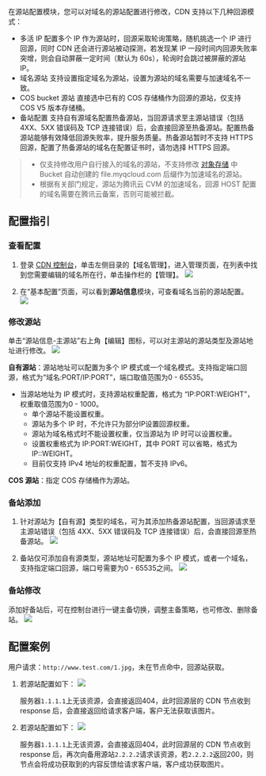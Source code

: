在源站配置模块，您可以对域名的源站配置进行修改，CDN 支持以下几种回源模式：
- 多活 IP
  配置多个 IP 作为源站时，回源采取轮询策略，随机挑选一个 IP 进行回源，同时 CDN 还会进行源站被动探测，若发现某 IP 一段时间内回源失败率突增，则会自动屏蔽一定时间（默认为 60s），轮询时会跳过被屏蔽的源站 IP。
- 域名源站
  支持设置指定域名为源站，设置为源站的域名需要与加速域名不一致。
- COS bucket 源站
  直接选中已有的 COS 存储桶作为回源的源站，仅支持 COS V5 版本存储桶。
- 备站配置
  支持自有源域名配置热备源站，当回源请求至主源站错误（包括 4XX、5XX 错误码及 TCP 连接错误）后，会直接回源至热备源站。配置热备源站能够有效降低回源失败率，提升服务质量。热备源站暂时不支持 HTTPS 回源，配置了热备源站的域名在配置证书时，请勿选择 HTTPS 回源。

>
> - 仅支持修改用户自行接入的域名的源站，不支持修改 [对象存储](https://intl.cloud.tencent.com/product/cos) 中 Bucket 自动创建的 file.myqcloud.com 后缀作为加速域名的源站。
> - 根据有关部门规定，源站为腾讯云 CVM 的加速域名，回源 HOST 配置的域名需要在腾讯云备案，否则可能被拦截。

## 配置指引

### 查看配置

1. 登录 [CDN 控制台](https://console.cloud.tencent.com/cdn)，单击左侧目录的【域名管理】，进入管理页面，在列表中找到您需要编辑的域名所在行，单击操作栏的【管理】。
 ![](https://main.qcloudimg.com/raw/4e3c48f2ce14d2c9e3faf91597b1855d.jpg)

2. 在“基本配置”页面，可以看到**源站信息**模块，可查看域名当前的源站配置。
 ![](https://main.qcloudimg.com/raw/e547a4f48a0012d596be7de37694068d.jpg)


### 修改源站
单击“源站信息-主源站”右上角【编辑】图标，可以对主源站的源站类型及源站地址进行修改。
![](https://main.qcloudimg.com/raw/0442fbc0938c8182b81b83c77afa0d09.jpg)


**自有源站**：源站地址可以配置为多个 IP 模式或一个域名模式。支持指定端口回源，格式为“域名:PORT/IP:PORT”，端口取值范围为0 - 65535。
- 当源站地址为 IP 模式时，支持源站权重配置，格式为 “IP:PORT:WEIGHT”，权重取值范围为0 - 1000。
	- 单个源站不能设置权重。
	- 源站为多个 IP 时，不允许只为部分IP设置回源权重。
	- 源站为域名格式时不能设置权重，仅当源站为 IP 时可以设置权重。
	- 设置权重格式为 IP:PORT:WEIGHT，其中 PORT 可以省略，格式为 IP::WEIGHT。
	- 目前仅支持 IPv4 地址的权重配置，暂不支持 IPv6。

**COS 源站**：指定 COS 存储桶作为源站。

### 备站添加

1. 针对源站为【自有源】类型的域名，可为其添加热备源站配置，当回源请求至主源站错误（包括 4XX、5XX 错误码及 TCP 连接错误）后，会直接回源至热备源站。
 ![](https://main.qcloudimg.com/raw/cacaa282099503853d960bcd69482351.jpg)

2. 备站仅可添加自有源类型，源站地址可配置为多个 IP 模式，或者一个域名，支持指定端口回源，端口号需要为0 - 65535之间。
 ![](https://main.qcloudimg.com/raw/08dc5e26f2a7c36eca385375e3290c41.jpg)


### 备站修改

添加好备站后，可在控制台进行一键主备切换，调整主备策略，也可修改、删除备站。
![](https://main.qcloudimg.com/raw/08756e81a68f7e04f079289c95d33cd1.jpg)


## 配置案例
用户请求：`http://www.test.com/1.jpg`，未在节点命中，回源站获取。
1. 若源站配置如下：
 ![](https://main.qcloudimg.com/raw/cacaa282099503853d960bcd69482351.jpg)

   服务器`1.1.1.1`上无该资源，会直接返回404，此时回源层的 CDN 节点收到 response 后，会直接返回给请求客户端，客户无法获取该图片。
2. 若源站配置如下：
 ![](https://main.qcloudimg.com/raw/08756e81a68f7e04f079289c95d33cd1.jpg)

   服务器`1.1.1.1`上无该资源，会直接返回404，此时回源层的 CDN 节点收到 response 后，再次向备用源站`2.2.2.2`请求该资源，若`2.2.2.2`返回200，则节点会将成功获取到的内容反馈给请求客户端，客户成功获取图片。
